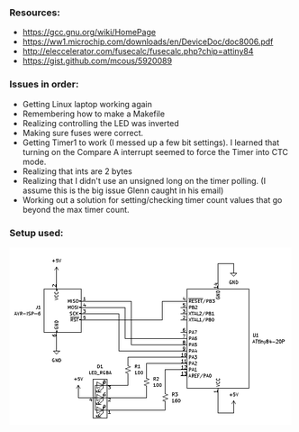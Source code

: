 ### Resources:
- https://gcc.gnu.org/wiki/HomePage
- https://ww1.microchip.com/downloads/en/DeviceDoc/doc8006.pdf
- http://eleccelerator.com/fusecalc/fusecalc.php?chip=attiny84
- https://gist.github.com/mcous/5920089

### Issues in order:
- Getting Linux laptop working again
- Remembering how to make a Makefile
- Realizing controlling the LED was inverted
- Making sure fuses were correct.
- Getting Timer1 to work (I messed up a few bit settings). I learned that turning on the Compare A interrupt seemed to force the Timer into CTC mode.
- Realizing that ints are 2 bytes
- Realizing that I didn't use an unsigned long on the timer polling. (I assume this is the big issue Glenn caught in his email)
- Working out a solution for setting/checking timer count values that go beyond the max timer count.

### Setup used:
![](https://github.com/hamster1147/Attiny84Blink/blob/develop/KiCAD/Attiny84Blink.PNG?raw=true)
